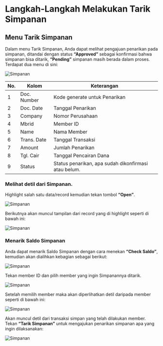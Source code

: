 # Langkah-Langkah Melakukan Tarik Simpanan

## Menu Tarik Simpanan
 
Dalam menu Tarik Simpanan, Anda dapat melihat pengajuan penarikan pada simpanan, ditandai dengan status **“Approved”** sebagai konfirmasi bahwa simpanan bisa ditarik, **“Pending”** simpanan masih berada dalam proses. Terdapat dua menu di sini:

   ![Simpanan](../dokumentasi-akor/transaksi-tarik-simpanan/1.png)

| No. | Kolom         | Keterangan                              |
|-----|---------------|-----------------------------------------|
| 1   | Doc. Number   | Kode generate untuk Penarikan           |
| 2   | Doc. Date      | Tanggal Penarikan                       |
| 3   | Company        | Nomor Perusahaan                        |
| 4   | Mbrid          | Member ID                               |
| 5   | Name           | Nama Member                             |
| 6   | Trans. Date    | Tanggal Transaksi                       |
| 7   | Amount         | Jumlah Penarikan                        |
| 8   | Tgl. Cair      | Tanggal Pencairan Dana                  |
| 9   | Status         | Status penarikan, apa sudah dikonfirmasi atau belum. |


###	Melihat detil dari Simpanan.

Highlight salah satu data/record kemudian tekan tombol **“Open”**.

![Simpanan](../dokumentasi-akor/transaksi-tarik-simpanan/2.png)

Berikutnya akan muncul tampilan dari record yang di highlight seperti di bawah ini:

   ![Simpanan](../dokumentasi-akor/transaksi-tarik-simpanan/3.png)

###	Menarik Saldo Simpanan

Anda dapat menarik Saldo Simpanan dengan cara menekan **“Check Saldo”**, kemudian akan dialihkan kebagian sebagai berikut:

 
   ![Simpanan](../dokumentasi-akor/transaksi-tarik-simpanan/4.png)

Tekan member ID dan pilih member yang ingin Simpanannya ditarik.


   ![Simpanan](../dokumentasi-akor/transaksi-tarik-simpanan/5.png)
 

Setelah memilih member maka akan diperlihatkan detil daripada member seperti di bawah ini:

 
   ![Simpanan](../dokumentasi-akor/transaksi-tarik-simpanan/6.png)

Akan muncul detil dari transaksi simpan yang telah dilakukan member. Tekan **“Tarik Simpanan”** untuk mengajukan penarikan simpanan apa yang ingin dilaksanakan:


   ![Simpanan](../dokumentasi-akor/transaksi-tarik-simpanan/7.png)

 
